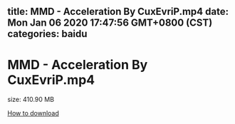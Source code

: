 
title: MMD - Acceleration By CuxEvriP.mp4
date: Mon Jan 06 2020 17:47:56 GMT+0800 (CST)    
categories: baidu
---

# MMD - Acceleration By CuxEvriP.mp4
size: 410.90 MB
 
 

[How to download](https://bpcam.bemobtrk.com/go/2ceec3aa-1ca2-46d6-b9ff-aaa5c184517c?jno=496)